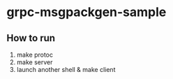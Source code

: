# grpc-msgpackgen-sample

## How to run

1. make protoc
2. make server
3. launch another shell & make client